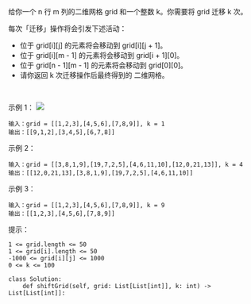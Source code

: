 给你一个 n 行 m 列的二维网格 grid 和一个整数 k。你需要将 grid 迁移 k 次。

每次「迁移」操作将会引发下述活动：

- 位于 grid[i][j] 的元素将会移动到 grid[i][j + 1]。
- 位于 grid[i][m - 1] 的元素将会移动到 grid[i + 1][0]。
- 位于 grid[n - 1][m - 1] 的元素将会移动到 grid[0][0]。
- 请你返回 k 次迁移操作后最终得到的 二维网格。

 

示例 1：
![](https://tva1.sinaimg.cn/large/006y8mN6gy1g92ccsmebuj30i6077mxi.jpg)

```
输入：grid = [[1,2,3],[4,5,6],[7,8,9]], k = 1
输出：[[9,1,2],[3,4,5],[6,7,8]]
```

示例 2：

```
输入：grid = [[3,8,1,9],[19,7,2,5],[4,6,11,10],[12,0,21,13]], k = 4
输出：[[12,0,21,13],[3,8,1,9],[19,7,2,5],[4,6,11,10]]
```

示例 3：

```
输入：grid = [[1,2,3],[4,5,6],[7,8,9]], k = 9
输出：[[1,2,3],[4,5,6],[7,8,9]]
```

提示：

```
1 <= grid.length <= 50
1 <= grid[i].length <= 50
-1000 <= grid[i][j] <= 1000
0 <= k <= 100
```

```
class Solution:
    def shiftGrid(self, grid: List[List[int]], k: int) -> List[List[int]]:
```
